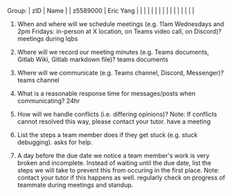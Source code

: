 Group:
| zID | Name |
| z5589000 | Eric Yang |
| | |
| | |
| | |
| | |
| | |

1. When and where will we schedule meetings (e.g. 11am Wednesdays and 2pm Fridays: in-person at X location, on Teams video call, on Discord)?
   meetings during lqbs

2. Where will we record our meeting minutes (e.g. Teams documents, Gitlab Wiki, Gitlab markdown file)?
   teams documents
3. Where will we communicate (e.g. Teams channel, Discord, Messenger)?
   teams channel
4. What is a reasonable response time for messages/posts when communicating?
   24hr
5. How will we handle conflicts (i.e. differing opinions)? Note: If conflicts cannot resolved this way, please contact your tutor.
   have a meeting
6. List the steps a team member does if they get stuck (e.g. stuck debugging).
   asks for help.

7. A day before the due date we notice a team member's work is very broken and incomplete. Instead of waiting until the due date, list the steps we will take to prevent this from occuring in the first place. Note: contact your tutor if this happens as well.
   regularly check on progress of teammate during meetings and standup.
